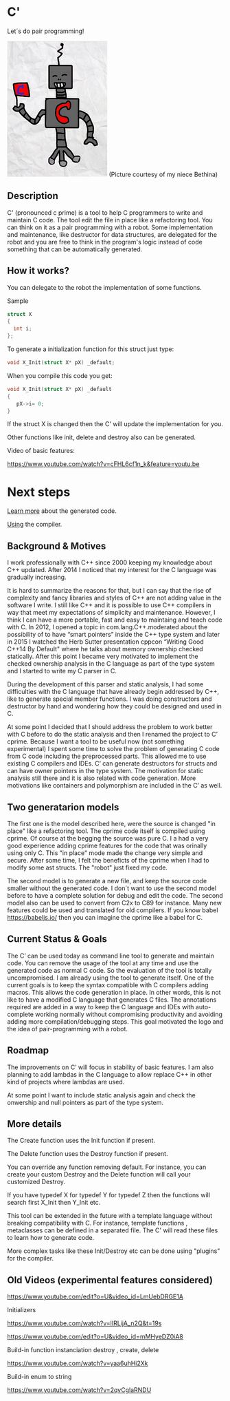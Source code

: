 # C'

Let´s do pair programming!

![robot](/robots.jpg)
(Picture courtesy of my niece Bethina)

## Description

C' (pronounced c prime) is a tool to help C programmers to write and maintain C code.
The tool edit the file in place like a refactoring tool. You can think on it as a pair programming with a robot.
Some implementation and maintenance, like destructor for data structures, are delegated for the robot and you are free to think in the program's logic instead of code something that can be automatically generated.

## How it works?

You can delegate to the robot the implementation of some functions.

Sample
```c
struct X
{
  int i;
};
```
To generate a initialization function for this struct just type:

```c
void X_Init(struct X* pX) _default;
```
When you compile this code you get:

```c
void X_Init(struct X* pX) _default
{
   pX->i= 0;
}
```

If the struct X is changed then the C' will update the implementation for you.

Other functions like init, delete and destroy also can be generated.

Video of basic features:

https://www.youtube.com/watch?v=cFHL6cf1n_k&feature=youtu.be

# Next steps

[Learn more](learn.md) about the generated code.

[Using](usingcp.md) the compiler.


## Background & Motives

I work professionally with C++ since 2000 keeping my knowledge about C++ updated. After 2014 I noticed that my interest for the C language was gradually increasing. 

It is hard to summarize the reasons for that, but I can say that the rise of complexity and fancy libraries and styles of C++ are not adding value in the software I write.  I still like C++ and it is possible to use C++ compilers in way that meet my expectations of simplicity and maintenance. However, I think I can have a more portable, fast and easy to maintaing and teach code with C.
In 2012, I opened a topic in com.lang.C++.moderated about the possibility of to have “smart pointers” inside the C++ type system and later in 2015 I watched the Herb Sutter presentation cppcon “Writing Good C++14 By Default" where he talks about memory ownership checked statically.  After this point I became very motivated to implement the checked ownership analysis in the C language as part of the type system and I started to write my C parser in C. 

During the development of this parser and static analysis, I had some difficulties with the C language that have already begin addressed by C++, like to generate special member functions. I was doing constructors and destructor by hand and wondering how they could be designed and used in C. 

At some point I decided that I should address the problem to work better with C before to do the static analysis and then I renamed the project to C’ cprime.  Because I want a tool to be useful now (not something experimental) I spent some time to solve the problem of generating C code from C code including the preprocessed parts. This allowed me to use existing C compilers and IDEs.
C’ can generate destructors for structs and can have owner pointers in the type system. The motivation for static analysis still there and it is also related with code generation. More motivations like containers and polymorphism are included in the C’ as well.

## Two generatarion models

The first one is the model described here, were the source is changed "in place" like a refactoring tool. The cprime code itself is compiled using cprime. Of course at the begging the source was pure C. I  a had a very good experience adding cprime features for the code that was orinally using only C. This "in place" mode made the change very simple and secure. After some time, I felt the beneficts
of the cprime when I had to modify some ast structs. The "robot" just fixed my code.

The second model is to generate a new file, and keep the source code smaller without the generated code.
I don´t want to use the second model before to have a complete solution for debug and edit the code. The second model also can be used to convert from C2x to C89 for instance. Many new features could be used and translated for old compilers.
If you know babel https://babeljs.io/ then you can imagine the cprime like a babel for C.

## Current Status & Goals

The C’ can be used today as command line tool to generate and maintain code. You can remove the usage of the tool at any time and use the generated code as normal C code. So the evaluation of the tool is totally uncompromised. I am already using the tool to generate itself. One of the current goals is to keep the syntax compatible with C compilers adding macros. This allows the code generation in place. In other words, this is not like to have a modified C language that generates C files. The annotations required are added in a way to keep the C language and IDEs with auto-complete working normally without compromising productivity and avoiding adding more compilation/debugging steps. This goal motivated the logo and the idea of pair-programming with a robot.
 

## Roadmap

The improvements on C’ will focus in stability of basic features. I am also planning to add lambdas in the C language to allow replace C++ in other kind of projects where lambdas are used.

At some point I want to include static analysis again and check the onwership and null pointers as part of the type system. 



## More details

The Create function uses the Init function if present.

The Delete function uses the Destroy function if present.

You can override any function removing default. For instance,
you can create your custom Destroy and the Delete function
will call your customized Destroy.

If you have typedef X for typedef Y  for typedef Z then the functions will search first X_Init then Y_Init etc.

This tool can be extended in the future with a template language without breaking compatibility with C.
For instance, template functions , metaclasses can be defined in a separated file. The C' will read these
files to learn how to generate code. 

More complex tasks like these Init/Destroy etc can be done using "plugins" for the compiler.



## Old Videos (experimental features considered)


https://www.youtube.com/edit?o=U&video_id=LmUebDRGE1A

Initializers

https://www.youtube.com/watch?v=lIRLijA_n2Q&t=19s

https://www.youtube.com/edit?o=U&video_id=mMHyeDZ0iA8

Build-in function instanciation destroy , create, delete

https://www.youtube.com/watch?v=yaa6uhHi2Xk

Build-in enum to string

https://www.youtube.com/watch?v=2qvCglaRNDU




